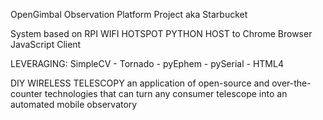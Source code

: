 OpenGimbal Observation Platform Project 
aka Starbucket

System based on RPI WIFI HOTSPOT PYTHON HOST
to Chrome Browser JavaScript Client

LEVERAGING:
SimpleCV - Tornado - pyEphem - pySerial - HTML4 

DIY WIRELESS TELESCOPY 
an application of open-source and over-the-counter technologies 
that can turn any consumer telescope into an automated mobile observatory
